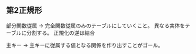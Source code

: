 ## 第2正規形
部分関数従属 -> 完全関数従属のみのテーブルにしていくこと。
異なる実体をテーブルに分割する。
正規化の逆は結合

主キー -> 主キーに従属する値となる関係を作り出すことがゴール。
